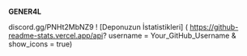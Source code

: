 **GENER4L**

discord.gg/PNHt2MbNZ9
! [Deponuzun İstatistikleri] ( https://github-readme-stats.vercel.app/api? username = Your_GitHub_Username & show_icons = true)

